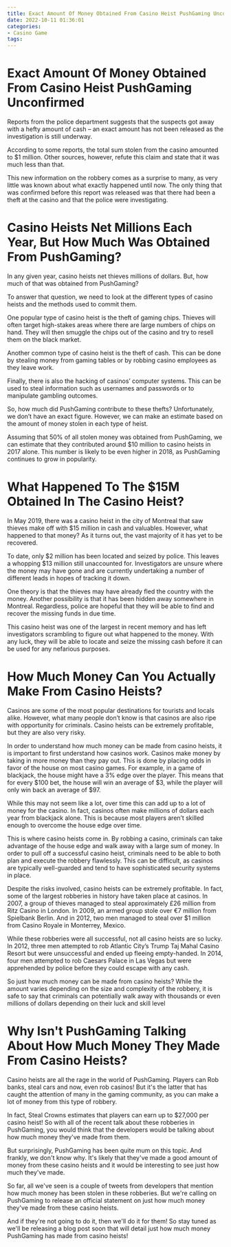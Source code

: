 ```yaml
---
title: Exact Amount Of Money Obtained From Casino Heist PushGaming Unconfirmed
date: 2022-10-11 01:36:01
categories:
- Casino Game
tags:
---
```



#  Exact Amount Of Money Obtained From Casino Heist PushGaming Unconfirmed

Reports from the police department suggests that the suspects got away with a hefty amount of cash – an exact amount has not been released as the investigation is still underway.

According to some reports, the total sum stolen from the casino amounted to $1 million. Other sources, however, refute this claim and state that it was much less than that.

This new information on the robbery comes as a surprise to many, as very little was known about what exactly happened until now. The only thing that was confirmed before this report was released was that there had been a theft at the casino and that the police were investigating.

#  Casino Heists Net Millions Each Year, But How Much Was Obtained From PushGaming?
In any given year, casino heists net thieves millions of dollars. But, how much of that was obtained from PushGaming?

To answer that question, we need to look at the different types of casino heists and the methods used to commit them. 

One popular type of casino heist is the theft of gaming chips. Thieves will often target high-stakes areas where there are large numbers of chips on hand. They will then smuggle the chips out of the casino and try to resell them on the black market. 

Another common type of casino heist is the theft of cash. This can be done by stealing money from gaming tables or by robbing casino employees as they leave work. 

Finally, there is also the hacking of casinos’ computer systems. This can be used to steal information such as usernames and passwords or to manipulate gambling outcomes. 

So, how much did PushGaming contribute to these thefts? Unfortunately, we don’t have an exact figure. However, we can make an estimate based on the amount of money stolen in each type of heist. 

Assuming that 50% of all stolen money was obtained from PushGaming, we can estimate that they contributed around $10 million to casino heists in 2017 alone. This number is likely to be even higher in 2018, as PushGaming continues to grow in popularity.

#  What Happened To The $15M Obtained In The Casino Heist?

In May 2019, there was a casino heist in the city of Montreal that saw thieves make off with $15 million in cash and valuables. However, what happened to that money? As it turns out, the vast majority of it has yet to be recovered.

To date, only $2 million has been located and seized by police. This leaves a whopping $13 million still unaccounted for. Investigators are unsure where the money may have gone and are currently undertaking a number of different leads in hopes of tracking it down.

One theory is that the thieves may have already fled the country with the money. Another possibility is that it has been hidden away somewhere in Montreal. Regardless, police are hopeful that they will be able to find and recover the missing funds in due time.

This casino heist was one of the largest in recent memory and has left investigators scrambling to figure out what happened to the money. With any luck, they will be able to locate and seize the missing cash before it can be used for any nefarious purposes.

#  How Much Money Can You Actually Make From Casino Heists?

Casinos are some of the most popular destinations for tourists and locals alike. However, what many people don’t know is that casinos are also ripe with opportunity for criminals. Casino heists can be extremely profitable, but they are also very risky.

In order to understand how much money can be made from casino heists, it is important to first understand how casinos work. Casinos make money by taking in more money than they pay out. This is done by placing odds in favor of the house on most casino games. For example, in a game of blackjack, the house might have a 3% edge over the player. This means that for every $100 bet, the house will win an average of $3, while the player will only win back an average of $97.

While this may not seem like a lot, over time this can add up to a lot of money for the casino. In fact, casinos often make millions of dollars each year from blackjack alone. This is because most players aren’t skilled enough to overcome the house edge over time.

This is where casino heists come in. By robbing a casino, criminals can take advantage of the house edge and walk away with a large sum of money. In order to pull off a successful casino heist, criminals need to be able to both plan and execute the robbery flawlessly. This can be difficult, as casinos are typically well-guarded and tend to have sophisticated security systems in place.

Despite the risks involved, casino heists can be extremely profitable. In fact, some of the largest robberies in history have taken place at casinos. In 2007, a group of thieves managed to steal approximately £26 million from Ritz Casino in London. In 2009, an armed group stole over €7 million from Spielbank Berlin. And in 2012, two men managed to steal over $1 million from Casino Royale in Monterrey, Mexico.

While these robberies were all successful, not all casino heists are so lucky. In 2012, three men attempted to rob Atlantic City’s Trump Taj Mahal Casino Resort but were unsuccessful and ended up fleeing empty-handed. In 2014, four men attempted to rob Caesars Palace in Las Vegas but were apprehended by police before they could escape with any cash.

So just how much money can be made from casino heists? While the amount varies depending on the size and complexity of the robbery, it is safe to say that criminals can potentially walk away with thousands or even millions of dollars depending on their luck and skill level

#  Why Isn't PushGaming Talking About How Much Money They Made From Casino Heists?

Casino heists are all the rage in the world of PushGaming. Players can Rob banks, steal cars and now, even rob casinos! But it's the latter that has caught the attention of many in the gaming community, as you can make a lot of money from this type of robbery.

In fact, Steal Crowns estimates that players can earn up to $27,000 per casino heist! So with all of the recent talk about these robberies in PushGaming, you would think that the developers would be talking about how much money they've made from them.

But surprisingly, PushGaming has been quite mum on this topic. And frankly, we don't know why. It's likely that they've made a good amount of money from these casino heists and it would be interesting to see just how much they've made.

So far, all we've seen is a couple of tweets from developers that mention how much money has been stolen in these robberies. But we're calling on PushGaming to release an official statement on just how much money they've made from these casino heists.

And if they're not going to do it, then we'll do it for them! So stay tuned as we'll be releasing a blog post soon that will detail just how much money PushGaming has made from casino heists!